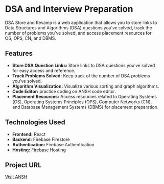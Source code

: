 # DSA and Interview Preparation

DSA Store and Revamp is a web application that allows you to store links to Data Structures and Algorithms (DSA) questions you've solved, track the number of problems you've solved, and access placement resources for OS, OPS, CN, and DBMS.

## Features

- **Store DSA Question Links:** Store links to DSA questions you've solved for easy access and reference.
- **Track Problems Solved:** Keep track of the number of DSA problems you've solved.
- **Algorithm Visualization:** Visualize various sorting and graph algorithms.
- **Code Editor:** practice coding on ANSH code editor. 
- **Placement Resources:** Access resources related to Operating Systems (OS), Operating Systems Principles (OPS), Computer Networks (CN), and Database Management Systems (DBMS) for placement preparation.

## Technologies Used

- **Frontend:** React
- **Backend:** Firebase Firestore
- **Authentication:** Firebase Authentication
- **Hosting:** Firebase Hosting

## Project URL

[Visit ANSH](https://dsahub-7bff0.web.app)

